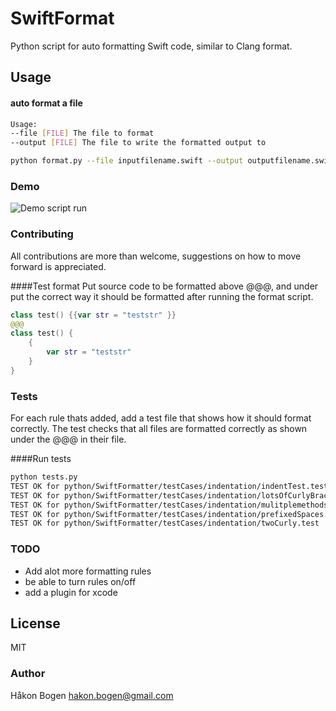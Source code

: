 SwiftFormat
==============

Python script for auto formatting Swift code, similar to Clang format.
 

## Usage

#### auto format a file
```bash
Usage: 
--file [FILE] The file to format
--output [FILE] The file to write the formatted output to

python format.py --file inputfilename.swift --output outputfilename.swift
```
### Demo

![Demo script run](https://raw.githubusercontent.com/haaakon/SwiftFormat/b746a3d8e7e067faecc8997fc4b9acd17b5ecb5f/swiftformat.gif)

### Contributing

All contributions are more than welcome, suggestions on how to move forward is appreciated.

####Test format
Put source code to be formatted above @@@, and under put the correct way it should be formatted after running the format script.

```swift
class test() {{var str = "teststr" }}
@@@
class test() {
    {
        var str = "teststr"
    }
}
```

### Tests
For each rule thats added, add a test file that shows how it should format correctly. The test checks that all files are formatted correctly as shown under the @@@ in their file.

####Run tests
```bash
python tests.py
TEST OK for python/SwiftFormatter/testCases/indentation/indentTest.test
TEST OK for python/SwiftFormatter/testCases/indentation/lotsOfCurlyBraces.test
TEST OK for python/SwiftFormatter/testCases/indentation/mulitplemethodsinclass.test
TEST OK for python/SwiftFormatter/testCases/indentation/prefixedSpaces.test
TEST OK for python/SwiftFormatter/testCases/indentation/twoCurly.test
```



### TODO
- Add alot more formatting rules
- be able to turn rules on/off
- add a plugin for xcode

## License
MIT
### Author 
Håkon Bogen hakon.bogen@gmail.com
